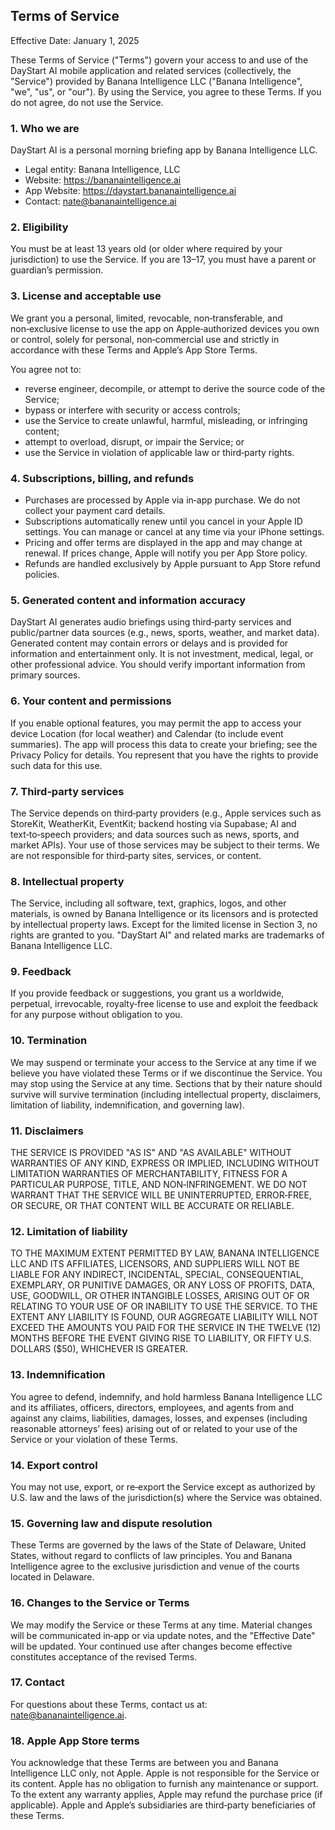 ## Terms of Service

Effective Date: January 1, 2025

These Terms of Service ("Terms") govern your access to and use of the DayStart AI mobile application and related services (collectively, the "Service") provided by Banana Intelligence LLC ("Banana Intelligence", "we", "us", or "our"). By using the Service, you agree to these Terms. If you do not agree, do not use the Service.

### 1. Who we are
DayStart AI is a personal morning briefing app by Banana Intelligence LLC.
- Legal entity: Banana Intelligence, LLC
- Website: https://bananaintelligence.ai
- App Website: https://daystart.bananaintelligence.ai
- Contact: nate@bananaintelligence.ai

### 2. Eligibility
You must be at least 13 years old (or older where required by your jurisdiction) to use the Service. If you are 13–17, you must have a parent or guardian’s permission.

### 3. License and acceptable use
We grant you a personal, limited, revocable, non‑transferable, and non‑exclusive license to use the app on Apple‑authorized devices you own or control, solely for personal, non‑commercial use and strictly in accordance with these Terms and Apple’s App Store Terms.

You agree not to:
- reverse engineer, decompile, or attempt to derive the source code of the Service;
- bypass or interfere with security or access controls;
- use the Service to create unlawful, harmful, misleading, or infringing content;
- attempt to overload, disrupt, or impair the Service; or
- use the Service in violation of applicable law or third‑party rights.

### 4. Subscriptions, billing, and refunds
- Purchases are processed by Apple via in‑app purchase. We do not collect your payment card details.
- Subscriptions automatically renew until you cancel in your Apple ID settings. You can manage or cancel at any time via your iPhone settings.
- Pricing and offer terms are displayed in the app and may change at renewal. If prices change, Apple will notify you per App Store policy.
- Refunds are handled exclusively by Apple pursuant to App Store refund policies.

### 5. Generated content and information accuracy
DayStart AI generates audio briefings using third‑party services and public/partner data sources (e.g., news, sports, weather, and market data). Generated content may contain errors or delays and is provided for information and entertainment only. It is not investment, medical, legal, or other professional advice. You should verify important information from primary sources.

### 6. Your content and permissions
If you enable optional features, you may permit the app to access your device Location (for local weather) and Calendar (to include event summaries). The app will process this data to create your briefing; see the Privacy Policy for details. You represent that you have the rights to provide such data for this use.

### 7. Third‑party services
The Service depends on third‑party providers (e.g., Apple services such as StoreKit, WeatherKit, EventKit; backend hosting via Supabase; AI and text‑to‑speech providers; and data sources such as news, sports, and market APIs). Your use of those services may be subject to their terms. We are not responsible for third‑party sites, services, or content.

### 8. Intellectual property
The Service, including all software, text, graphics, logos, and other materials, is owned by Banana Intelligence or its licensors and is protected by intellectual property laws. Except for the limited license in Section 3, no rights are granted to you. "DayStart AI" and related marks are trademarks of Banana Intelligence LLC.

### 9. Feedback
If you provide feedback or suggestions, you grant us a worldwide, perpetual, irrevocable, royalty‑free license to use and exploit the feedback for any purpose without obligation to you.

### 10. Termination
We may suspend or terminate your access to the Service at any time if we believe you have violated these Terms or if we discontinue the Service. You may stop using the Service at any time. Sections that by their nature should survive will survive termination (including intellectual property, disclaimers, limitation of liability, indemnification, and governing law).

### 11. Disclaimers
THE SERVICE IS PROVIDED "AS IS" AND "AS AVAILABLE" WITHOUT WARRANTIES OF ANY KIND, EXPRESS OR IMPLIED, INCLUDING WITHOUT LIMITATION WARRANTIES OF MERCHANTABILITY, FITNESS FOR A PARTICULAR PURPOSE, TITLE, AND NON‑INFRINGEMENT. WE DO NOT WARRANT THAT THE SERVICE WILL BE UNINTERRUPTED, ERROR‑FREE, OR SECURE, OR THAT CONTENT WILL BE ACCURATE OR RELIABLE.

### 12. Limitation of liability
TO THE MAXIMUM EXTENT PERMITTED BY LAW, BANANA INTELLIGENCE LLC AND ITS AFFILIATES, LICENSORS, AND SUPPLIERS WILL NOT BE LIABLE FOR ANY INDIRECT, INCIDENTAL, SPECIAL, CONSEQUENTIAL, EXEMPLARY, OR PUNITIVE DAMAGES, OR ANY LOSS OF PROFITS, DATA, USE, GOODWILL, OR OTHER INTANGIBLE LOSSES, ARISING OUT OF OR RELATING TO YOUR USE OF OR INABILITY TO USE THE SERVICE. TO THE EXTENT ANY LIABILITY IS FOUND, OUR AGGREGATE LIABILITY WILL NOT EXCEED THE AMOUNTS YOU PAID FOR THE SERVICE IN THE TWELVE (12) MONTHS BEFORE THE EVENT GIVING RISE TO LIABILITY, OR FIFTY U.S. DOLLARS ($50), WHICHEVER IS GREATER.

### 13. Indemnification
You agree to defend, indemnify, and hold harmless Banana Intelligence LLC and its affiliates, officers, directors, employees, and agents from and against any claims, liabilities, damages, losses, and expenses (including reasonable attorneys’ fees) arising out of or related to your use of the Service or your violation of these Terms.

### 14. Export control
You may not use, export, or re‑export the Service except as authorized by U.S. law and the laws of the jurisdiction(s) where the Service was obtained.

### 15. Governing law and dispute resolution
These Terms are governed by the laws of the State of Delaware, United States, without regard to conflicts of law principles. You and Banana Intelligence agree to the exclusive jurisdiction and venue of the courts located in Delaware.

### 16. Changes to the Service or Terms
We may modify the Service or these Terms at any time. Material changes will be communicated in‑app or via update notes, and the "Effective Date" will be updated. Your continued use after changes become effective constitutes acceptance of the revised Terms.

### 17. Contact
For questions about these Terms, contact us at: nate@bananaintelligence.ai.

### 18. Apple App Store terms
You acknowledge that these Terms are between you and Banana Intelligence LLC only, not Apple. Apple is not responsible for the Service or its content. Apple has no obligation to furnish any maintenance or support. To the extent any warranty applies, Apple may refund the purchase price (if applicable). Apple and Apple’s subsidiaries are third‑party beneficiaries of these Terms.


